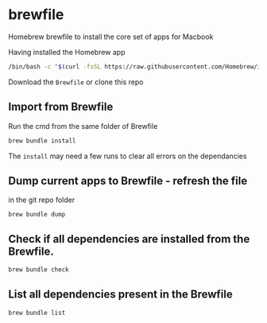 # brewfile
Homebrew brewfile to install the core set of apps for Macbook

Having installed the Homebrew app

```bash
/bin/bash -c "$(curl -fsSL https://raw.githubusercontent.com/Homebrew/install/HEAD/install.sh)"
```

Download the `Brewfile` or clone this repo

## Import from Brewfile
Run the cmd from the same folder of Brewfile

```bash
brew bundle install
```
The `install` may need a few runs to clear all errors on the dependancies

## Dump current apps to Brewfile - refresh the file
in the git repo folder
```
brew bundle dump
```
## Check if all dependencies are installed from the Brewfile.

```bash
brew bundle check
```

## List all dependencies present in the Brewfile

```bash
brew bundle list
```
